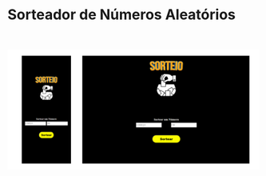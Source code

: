 <h1>Sorteador de Números Aleatórios</h1>
<br>
<br>
<img src ="https://github.com/pablomartinsti/Projeto-Sorteio/blob/main/assents/projeto-sorteio.png">
